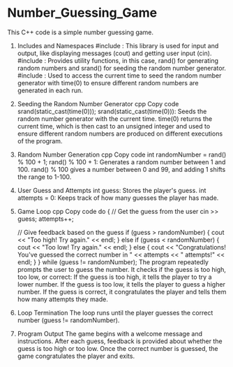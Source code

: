 # Number_Guessing_Game


This C++ code is a simple number guessing game.

1. Includes and Namespaces
#include <iostream>: This library is used for input and output, like displaying messages (cout) and getting user input (cin).
#include <cstdlib>: Provides utility functions, in this case, rand() for generating random numbers and srand() for seeding the random number generator.
#include <ctime>: Used to access the current time to seed the random number generator with time(0) to ensure different random numbers are generated in each run.
2. Seeding the Random Number Generator
cpp
Copy code
srand(static_cast<unsigned int>(time(0)));
srand(static_cast<unsigned int>(time(0))): Seeds the random number generator with the current time. time(0) returns the current time, which is then cast to an unsigned integer and used to ensure different random numbers are produced on different executions of the program.
3. Random Number Generation
cpp
Copy code
int randomNumber = rand() % 100 + 1;
rand() % 100 + 1: Generates a random number between 1 and 100. rand() % 100 gives a number between 0 and 99, and adding 1 shifts the range to 1-100.
4. User Guess and Attempts
int guess: Stores the player's guess.
int attempts = 0: Keeps track of how many guesses the player has made.
5. Game Loop
cpp
Copy code
do {
    // Get the guess from the user
    cin >> guess;
    attempts++;
    
    // Give feedback based on the guess
    if (guess > randomNumber) {
        cout << "Too high! Try again." << endl;
    } else if (guess < randomNumber) {
        cout << "Too low! Try again." << endl;
    } else {
        cout << "Congratulations! You've guessed the correct number in " << attempts << " attempts!" << endl;
    }
} while (guess != randomNumber);
The program repeatedly prompts the user to guess the number.
It checks if the guess is too high, too low, or correct:
If the guess is too high, it tells the player to try a lower number.
If the guess is too low, it tells the player to guess a higher number.
If the guess is correct, it congratulates the player and tells them how many attempts they made.
6. Loop Termination
The loop runs until the player guesses the correct number (guess != randomNumber).
7. Program Output
The game begins with a welcome message and instructions.
After each guess, feedback is provided about whether the guess is too high or too low.
Once the correct number is guessed, the game congratulates the player and exits.
